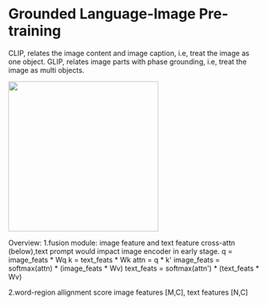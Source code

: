# Grounded Language-Image Pre-training
CLIP, relates the image content and image caption, i.e, treat the image as one object.
GLIP, relates image parts with phase grounding, i.e, treat the image as multi objects.

<img src="https://github.com/user-attachments/assets/98d7685a-9bf7-46c8-b5e9-8e9ea3764737" width="300" height="300">

Overview:
1.fusion module:
image feature and text feature cross-attn (below),text prompt would impact image encoder in early stage.
     q = image_feats * Wq
     k = text_feats * Wk
     attn = q * k'
     image_feats = softmax(attn) * (image_feats * Wv)
     text_feats = softmax(attn') * (text_feats * Wv)

2.word-region allignment score
image features [M,C], text features [N,C]

  
  
  

